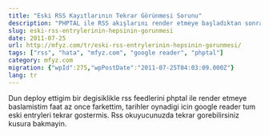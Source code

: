 ```yaml
---
title: "Eski RSS Kayıtlarının Tekrar Görünmesi Sorunu"
description: "PHPTAL ile RSS akışlarını render etmeye başladıktan sonra tarihlerin oynaması nedeniyle Google Reader'da eski tüm kayıtların yeniden görünmesi sorununa dair kısa bir bilgilendirme."
slug: eski-rss-entrylerinin-hepsinin-gorunmesi
date: 2011-07-25
url: http://mfyz.com/tr/eski-rss-entrylerinin-hepsinin-gorunmesi/
tags: ["rss", "hata", "mfyz.com", "google reader", "phptal"]
category: mfyz.com
migration: {"wpId":275,"wpPostDate":"2011-07-25T04:03:09.000Z"}
lang: tr
---
```


Dun deploy ettigim bir degisiklikle rss feedlerini phptal ile render etmeye baslamistim faat az once farkettim, tarihler oynadigi icin google reader tum eski entryleri tekrar gostermis. Rss okuyucunuzda tekrar gorebilirsiniz kusura bakmayin.
